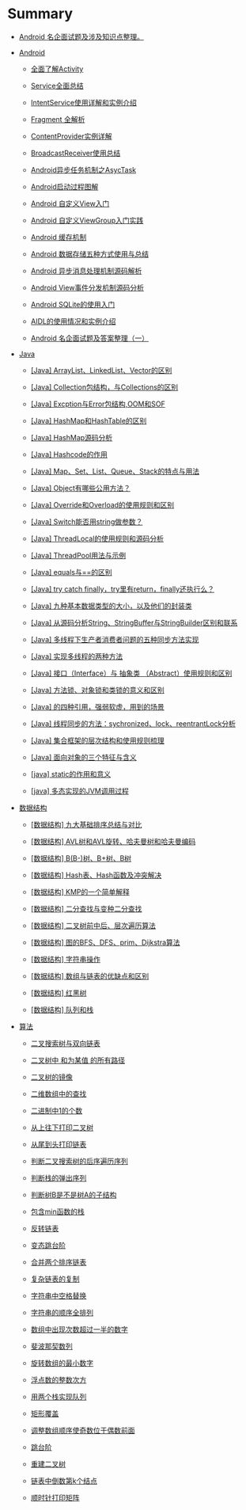 
# Summary


* [Android 名企面试题及涉及知识点整理。](README.md)

* [Android](/android)

	* [全面了解Activity](/android/全面了解Activity.md)

	* [Service全面总结](/android/Service全面总结.md)

	* [IntentService使用详解和实例介绍](/android/IntentService使用详解和实例介绍.md)

	* [Fragment 全解析](/android/Fragment%20全解析.md)

	* [ContentProvider实例详解](/android/ContentProvider实例详解.md)

	* [BroadcastReceiver使用总结](/android/BroadcastReceiver使用总结.md)

	* [Android异步任务机制之AsycTask](/android/Android异步任务机制之AsycTask.md)

	* [Android启动过程图解](/android/Android启动过程图解.md)

	* [Android 自定义View入门](/android/Android%20自定义View入门.md)

	* [Android 自定义ViewGroup入门实践](/android/Android%20自定义ViewGroup入门实践.md)

	* [Android 缓存机制](/android/Android%20缓存机制.md)

	* [Android 数据存储五种方式使用与总结](/android/Android%20数据存储五种方式使用与总结.md)

	* [Android 异步消息处理机制源码解析](/android/Android%20异步消息处理机制源码解析.md)

	* [Android View事件分发机制源码分析](/android/Android%20View事件分发机制源码分析.md)

	* [Android SQLite的使用入门](/android/Android%20SQLite的使用入门.md)

	* [AIDL的使用情况和实例介绍](/android/AIDL的使用情况和实例介绍.md)

	* [Android 名企面试题及答案整理（一）](/android/Android%20名企面试题及答案整理（一）.md) 

  
* [Java](/java)

	* [[Java] ArrayList、LinkedList、Vector的区别](/java/[Java]%20ArrayList、LinkedList、Vector的区别.md)

	* [[Java] Collection包结构，与Collections的区别](/java/[Java]%20Collection包结构，与Collections的区别.md)

	* [[Java] Excption与Error包结构,OOM和SOF](/java/[Java]%20Excption与Error包结构,OOM和SOF.md)

	* [[Java] HashMap和HashTable的区别](/java/[Java]%20HashMap和HashTable的区别.md)

	* [[Java] HashMap源码分析](/java/[Java]%20HashMap源码分析.md)

	* [[Java] Hashcode的作用](/java/[Java]%20Hashcode的作用.md)

	* [[Java] Map、Set、List、Queue、Stack的特点与用法](/java/[Java]%20Map、Set、List、Queue、Stack的特点与用法.md)
 
	* [[Java] Object有哪些公用方法？](/java/[Java]%20Object有哪些公用方法？.md)

	* [[Java] Override和Overload的使用规则和区别](/java/[Java]%20Override和Overload的使用规则和区别.md)

	* [[Java] Switch能否用string做参数？](/java/[Java]%20Switch能否用string做参数？.md)

	* [[Java] ThreadLocal的使用规则和源码分析](/java/[Java]%20ThreadLocal的使用规则和源码分析.md)

	* [[Java] ThreadPool用法与示例](/java/[Java]%20ThreadPool用法与示例.md)
	* [[Java] equals与==的区别](/java/[Java]%20equals与==的区别.md)

	* [[Java] try catch finally，try里有return，finally还执行么？](/java/[Java]%20try%20catch%20finally，try里有return，finally还执行么？.md)

	* [[Java] 九种基本数据类型的大小，以及他们的封装类](/java/[Java]%20九种基本数据类型的大小，以及他们的封装类.md)

	* [[Java] 从源码分析String、StringBuffer与StringBuilder区别和联系](/java/[Java]%20从源码分析String、StringBuffer与StringBuilder区别和联系.md)

	* [[Java] 多线程下生产者消费者问题的五种同步方法实现](/java/[Java]%20多线程下生产者消费者问题的五种同步方法实现.md)

	* [[Java] 实现多线程的两种方法](/java/[Java]%20实现多线程的两种方法.md)

	* [[Java] 接口（Interface）与 抽象类 （Abstract）使用规则和区别](/java/[Java]%20接口（Interface）与%20抽象类%20（Abstract）使用规则和区别.md)

	* [[Java] 方法锁、对象锁和类锁的意义和区别](/java/[Java]%20方法锁、对象锁和类锁的意义和区别.md)

	* [[Java] 的四种引用，强弱软虚，用到的场景](/java/[Java]%20的四种引用，强弱软虚，用到的场景.md)

	* [[Java] 线程同步的方法：sychronized、lock、reentrantLock分析](/java/[Java]%20线程同步的方法：sychronized、lock、reentrantLock分析.md)

	* [[Java] 集合框架的层次结构和使用规则梳理](/java/[Java]%20集合框架的层次结构和使用规则梳理.md)

	* [[Java] 面向对象的三个特征与含义](/java/[Java]%20面向对象的三个特征与含义.md)

	* [[java] static的作用和意义](/java/[java]%20static的作用和意义.md)

	* [[java] 多态实现的JVM调用过程](/java/[java]%20多态实现的JVM调用过程.md)


* [数据结构](/data%20structure)

	* [[数据结构] 九大基础排序总结与对比](/data%20structure/[数据结构]%20九大基础排序总结与对比.md)

	* [[数据结构] AVL树和AVL旋转、哈夫曼树和哈夫曼编码](/data%20structure/[数据结构]%20AVL树和AVL旋转、哈夫曼树和哈夫曼编码.md)

	* [[数据结构] B(B-)树、B+树、B树](/data%20structure/[数据结构]%20B(B-)树、B+树、B树.md)

	* [[数据结构] Hash表、Hash函数及冲突解决](/data%20structure/[数据结构]%20Hash表、Hash函数及冲突解决.md)

	* [[数据结构] KMP的一个简单解释](/data%20structure/[数据结构]%20KMP的一个简单解释.md)

	* [[数据结构] 二分查找与变种二分查找](/data%20structure/[数据结构]%20二分查找与变种二分查找.md)

	* [[数据结构] 二叉树前中后、层次遍历算法](/data%20structure/[数据结构]%20二叉树前中后、层次遍历算法.md)

	* [[数据结构] 图的BFS、DFS、prim、Dijkstra算法](/data%20structure/[数据结构]%20图的BFS、DFS、prim、Dijkstra算法.md)

	* [[数据结构] 字符串操作](/data%20structure/[数据结构]%20字符串操作.md)

	* [[数据结构] 数组与链表的优缺点和区别](/data%20structure/[数据结构]%20数组与链表的优缺点和区别.md)

	* [[数据结构] 红黑树](/data%20structure/[数据结构]%20红黑树.md)

	* [[数据结构] 队列和栈](/data%20structure/[数据结构]%20队列和栈.md)

* [算法](/algorithm)

	* [二叉搜索树与双向链表](/algorithm/swordForOffer/二叉搜索树与双向链表.md)

	* [二叉树中 和为某值 的所有路径](/algorithm/swordForOffer/二叉树中%20和为某值%20的所有路径.md)

	* [二叉树的镜像](/algorithm/swordForOffer/二叉树的镜像.md)

	* [二维数组中的查找](/algorithm/swordForOffer/二维数组中的查找.md)

	* [二进制中1的个数](/algorithm/swordForOffer/二进制中1的个数.md)

	* [从上往下打印二叉树](/algorithm/swordForOffer/从上往下打印二叉树.md)

	* [从尾到头打印链表](/algorithm/swordForOffer/从尾到头打印链表.md)

	* [判断二叉搜索树的后序遍历序列](/algorithm/swordForOffer/判断二叉搜索树的后序遍历序列.md)

	* [判断栈的弹出序列](/algorithm/swordForOffer/判断栈的弹出序列.md)

	* [判断树B是不是树A的子结构](/algorithm/swordForOffer/判断树B是不是树A的子结构.md)

	* [包含min函数的栈](/algorithm/swordForOffer/包含min函数的栈.md)

	* [反转链表](/algorithm/swordForOffer/反转链表.md)

	* [变态跳台阶](/algorithm/swordForOffer/变态跳台阶.md)

	* [合并两个排序链表](/algorithm/swordForOffer/合并两个排序链表.md)

	* [复杂链表的复制](/algorithm/swordForOffer/复杂链表的复制.md)

	* [字符串中空格替换](/algorithm/swordForOffer/字符串中空格替换.md)

	* [字符串的顺序全排列](/字符串的顺序全排列.md)

	* [数组中出现次数超过一半的数字](/algorithm/swordForOffer/数组中出现次数超过一半的数字.md)

	* [斐波那契数列](/algorithm/swordForOffer/斐波那契数列.md)

	* [旋转数组的最小数字](/algorithm/swordForOffer/旋转数组的最小数字.md)

	* [浮点数的整数次方](/algorithm/swordForOffer/浮点数的整数次方.md)
	* [用两个栈实现队列](/algorithm/swordForOffer/用两个栈实现队列.md)

	* [矩形覆盖](/algorithm/swordForOffer/矩形覆盖.md)

	* [调整数组顺序使奇数位于偶数前面](/algorithm/swordForOffer/调整数组顺序使奇数位于偶数前面.md)

	* [跳台阶](/algorithm/swordForOffer/跳台阶.md)

	* [重建二叉树](/algorithm/swordForOffer/重建二叉树.md)

	* [链表中倒数第k个结点](/algorithm/swordForOffer/链表中倒数第k个结点.md)

	* [顺时针打印矩阵](/algorithm/swordForOffer/顺时针打印矩阵.md)



